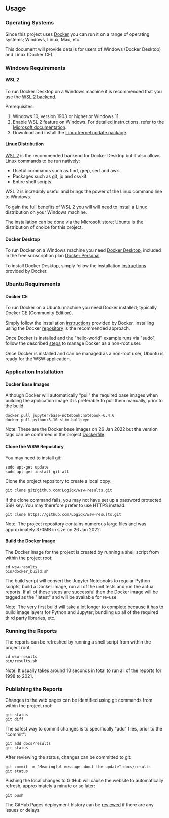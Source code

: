 ## Usage

### Operating Systems

Since this project uses [Docker](https://www.docker.com/) you can run it on a range of operating systems; Windows, Linux, Mac, etc.

This document will provide details for users of Windows (Docker Desktop) and Linux (Docker CE).



### Windows Requirements

#### WSL 2

To run Docker Desktop on a Windows machine it is recommended that you use the [WSL 2 backend](https://docs.docker.com/desktop/windows/wsl/).

Prerequisites:

1. Windows 10, version 1903 or higher or Windows 11.
2. Enable WSL 2 feature on Windows. For detailed instructions, refer to the [Microsoft documentation](https://docs.microsoft.com/en-us/windows/wsl/install-win10).
3. Download and install the [Linux kernel update package](https://docs.microsoft.com/windows/wsl/wsl2-kernel).



#### Linux Distribution

[WSL 2](https://en.wikipedia.org/wiki/Windows_Subsystem_for_Linux) is the recommended backend for Docker Desktop but it also allows Linux commands to be run natively:

- Useful commands such as find, grep, sed and awk.
- Packages such as git, jq and csvkit.
- Entire shell scripts.

WSL 2 is incredibly useful and brings the power of the Linux command line to Windows.

To gain the full benefits of WSL 2 you will will need to install a Linux distribution on your Windows machine.

The installation can be done via the Microsoft store; Ubuntu is the distribution of choice for this project.



#### Docker Desktop

To run Docker on a Windows machine you need [Docker Desktop](https://www.docker.com/products/docker-desktop), included in the free subscription plan [Docker Personal](https://www.docker.com/products/personal).

To install Docker Desktop, simply follow the installation [instructions](https://docs.docker.com/desktop/windows/install/) provided by Docker.



### Ubuntu Requirements

#### Docker CE

To run Docker on a Ubuntu machine you need Docker installed; typically Docker CE (Community Edition).

Simply follow the installation [instructions](https://docs.docker.com/engine/install/ubuntu/) provided by Docker. Installing using the Docker [repository](https://docs.docker.com/engine/install/ubuntu/#install-using-the-repository) is the recommended approach.

Once Docker is installed and the "hello-world" example runs via "sudo", follow the described [steps](https://docs.docker.com/engine/install/linux-postinstall/) to manage Docker as a non-root user.

Once Docker is installed and can be managed as a non-root user, Ubuntu is ready for the WSW application.



### Application Installation

#### Docker Base Images

Although Docker will automatically "pull" the required base images when building the application image it is preferable to pull them manually, prior to the build.

```shell
docker pull jupyter/base-notebook:notebook-6.4.6
docker pull python:3.10-slim-bullseye
```

Note: These are the Docker base images on 26 Jan 2022 but the version tags can be confirmed in the project [Dockerfile](https://docs.docker.com/engine/reference/builder/).



#### Clone the WSW Repository

You may need to install git:

```shell
sudo apt-get update
sudo apt-get install git-all
```

Clone the project repository to create a local copy:

```shell
git clone git@github.com:Logiqx/wsw-results.git
```

If the clone command fails, you may not have set up a password protected SSH key. You may therefore prefer to use HTTPS instead:

```shell
git clone https://github.com/Logiqx/wsw-results.git
```

Note: The project repository contains numerous large files and was approximately 370MB in size on 26 Jan 2022.



#### Build the Docker Image

The Docker image for the project is created by running a shell script from within the project root:

```shell
cd wsw-results
bin/docker_build.sh
```

The build script will convert the Jupyter Notebooks to regular Python scripts, build a Docker image, run all of the unit tests and run the actual reports. If all of these steps are successful then the Docker image will be tagged as the "latest" and will be available for re-use.

Note: The very first build will take a lot longer to complete because it has to build image layers for Python and Jupyter; bundling up all of the required third party libraries, etc.



### Running the Reports

The reports can be refreshed by running a shell script from within the project root:

```shell
cd wsw-results
bin/results.sh
```

Note: It usually takes around 10 seconds in total to run all of the reports for 1998 to 2021.



### Publishing the Reports

Changes to the web pages can be identified using git commands from within the project root:

```shell
git status
git diff
```

The safest way to commit changes is to specifically "add" files, prior to the "commit":

```shell
git add docs/results
git status
```

After reviewing the status, changes can be committed to git:

```shell
git commit -m "Meaningful message about the update" docs/results
git status
```

Pushing the local changes to GitHub will cause the website to automatically refresh, approximately a minute or so later:

```shell
git push
```

The GitHub Pages deployment history can be [reviewed](https://github.com/Logiqx/wsw-results/deployments/activity_log?environment=github-pages) if there are any issues or delays.